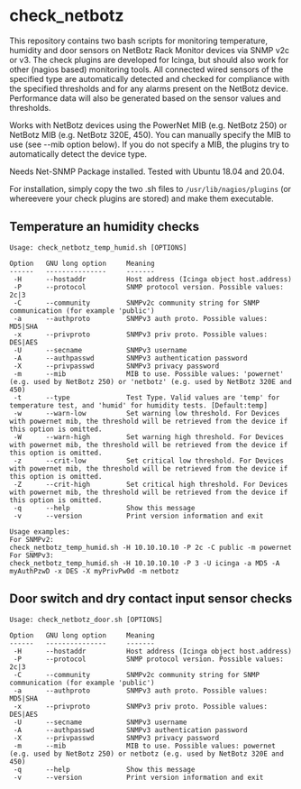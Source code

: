 # check_netbotz
This repository contains two bash scripts for monitoring temperature, humidity and door sensors on NetBotz Rack Monitor devices via SNMP v2c or v3. The check plugins are developed for Icinga, but should also work for other (nagios based) monitoring tools. All connected wired sensors of the specified type are automatically detected and checked for compliance with the specified thresholds and for any alarms present on the NetBotz device. Performance data will also be generated based on the sensor values and thresholds.

Works with NetBotz devices using the PowerNet MIB (e.g. NetBotz 250) or NetBotz MIB (e.g. NetBotz 320E, 450). You can manually specify the MIB to use (see --mib option below). If you do not specify a MIB, the plugins try to automatically detect the device type.

Needs Net-SNMP Package installed. Tested with Ubuntu 18.04 and 20.04.

For installation, simply copy the two .sh files to `/usr/lib/nagios/plugins` (or whereevere your check plugins are stored) and make them executable.

## Temperature an humidity checks

```
Usage: check_netbotz_temp_humid.sh [OPTIONS]

Option   GNU long option     Meaning
------   ---------------     -------
 -H      --hostaddr          Host address (Icinga object host.address)
 -P      --protocol          SNMP protocol version. Possible values: 2c|3
 -C      --community         SNMPv2c community string for SNMP communication (for example 'public')
 -a      --authproto         SNMPv3 auth proto. Possible values: MD5|SHA
 -x      --privproto         SNMPv3 priv proto. Possible values: DES|AES
 -U      --secname           SNMPv3 username
 -A      --authpasswd        SNMPv3 authentication password
 -X      --privpasswd        SNMPv3 privacy password
 -m      --mib               MIB to use. Possible values: 'powernet' (e.g. used by NetBotz 250) or 'netbotz' (e.g. used by NetBotz 320E and 450)
 -t      --type              Test Type. Valid values are 'temp' for temperature test, and 'humid' for humidity tests. [Default:temp]
 -w      --warn-low          Set warning low threshold. For Devices with powernet mib, the threshold will be retrieved from the device if this option is omitted.
 -W      --warn-high         Set warning high threshold. For Devices with powernet mib, the threshold will be retrieved from the device if this option is omitted.
 -z      --crit-low          Set critical low threshold. For Devices with powernet mib, the threshold will be retrieved from the device if this option is omitted.
 -Z      --crit-high         Set critical high threshold. For Devices with powernet mib, the threshold will be retrieved from the device if this option is omitted.
 -q      --help              Show this message
 -v      --version           Print version information and exit

Usage examples:
For SNMPv2:
check_netbotz_temp_humid.sh -H 10.10.10.10 -P 2c -C public -m powernet
For SNMPv3:
check_netbotz_temp_humid.sh -H 10.10.10.10 -P 3 -U icinga -a MD5 -A myAuthPzwD -x DES -X myPrivPw0d -m netbotz
```

## Door switch and dry contact input sensor checks

```
Usage: check_netbotz_door.sh [OPTIONS]

Option   GNU long option     Meaning
------   ---------------     -------
 -H      --hostaddr          Host address (Icinga object host.address)
 -P      --protocol          SNMP protocol version. Possible values: 2c|3
 -C      --community         SNMPv2c community string for SNMP communication (for example 'public')
 -a      --authproto         SNMPv3 auth proto. Possible values: MD5|SHA
 -x      --privproto         SNMPv3 priv proto. Possible values: DES|AES
 -U      --secname           SNMPv3 username
 -A      --authpasswd        SNMPv3 authentication password
 -X      --privpasswd        SNMPv3 privacy password
 -m      --mib               MIB to use. Possible values: powernet (e.g. used by NetBotz 250) or netbotz (e.g. used by NetBotz 320E and 450)
 -q      --help              Show this message
 -v      --version           Print version information and exit
```
